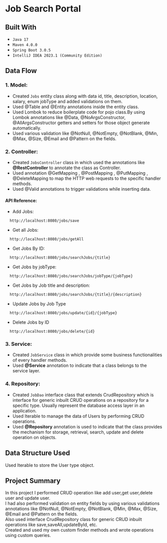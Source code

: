 # Job Search Portal 

## Built With
* `Java 17`
* `Maven 4.0.0`
* `Spring Boot 3.0.5`
*  `IntelliJ IDEA 2023.1 (Community Edition)`


## Data Flow

### 1. Model:
* Created `Jobs` entity class along with data id, title, description, location, salary, enum jobType and added validations on them.
* Used @Table and @Entity annotations inside the entity class.
* Used Lombok to reduce boilerplate code for pojo class.By using Lombok annotations like @Data, @NoArgsConstructor, @AllArgsConstructor getters and setters for those object generate automatically.
* Used various validation like @NotNull, @NotEmpty, @NotBlank, @Min, @Max, @Size, @Email and @Pattern on the fields.

### 2. Controller:
* Created `JobsController` class in which used the annotations like **@RestController** to annotate the class as Controller.
* Used annotation @GetMapping , @PostMapping , @PutMapping , @DeleteMapping to map the HTTP web requests to the specific handler methods.
* Used @Valid annotations to trigger validations while inserting data.

#### API Reference:

* Add Jobs:
```*.sh-session
  http://localhost:8080/jobs/save
```

* Get all Jobs:
```*.sh-session
  http://localhost:8080/jobs/getAll
```

* Get Jobs By ID:
```*.sh-session
  http://localhost:8080/jobs/searchJobs/{title}
```

* Get Jobs by jobType:
```*.sh-session
  http://localhost:8080/jobs/searchJobs/jobType/{jobType}
```

* Get Jobs by Job title and description:
```*.sh-session
  http://localhost:8080/jobs/searchJobs/{title}/{description}
```

* Update Jobs by Job Type
```*.sh-session
  http://localhost:8080/jobs/update/{id}/{jobType}
```

* Delete Jobs by ID
```*.sh-session
  http://localhost:8080/jobs/delete/{id}
```


### 3. Service:
* Created `JobService` class in which provide some business functionalities of every handler methods.
* Used **@Service** annotation to indicate that a class belongs to the service layer.

### 4. Repository:
* Created `JobDao` interface class that extends CrudRepository which is interface for generic inbuilt CRUD operations on a repository for a specific type. Usually represent the database access layer in an application.
* Used Iterable <Jobs> to manage the data of Users by performing CRUD operations.
* Used **@Repository** annotation is used to indicate that the class provides the mechanism for storage, retrieval, search, update and delete operation on objects.

## Data Structure Used
Used Iterable<Jobs> to store the User type object.

## Project Summary
In this project I performed CRUD operation like add user,get user,delete user and update user.<br/>
I had also performed validation on entity fields by using various validations annotations like @NotNull, @NotEmpty, @NotBlank, @Min, @Max, @Size, @Email and @Pattern on the fields.<br/>
Also used interface CrudRepository class for generic CRUD inbuilt operations like save,saveAll,updateById, etc.<br/>
Created and used my own custom finder methods and wrote operations using custom queries.<br/>
